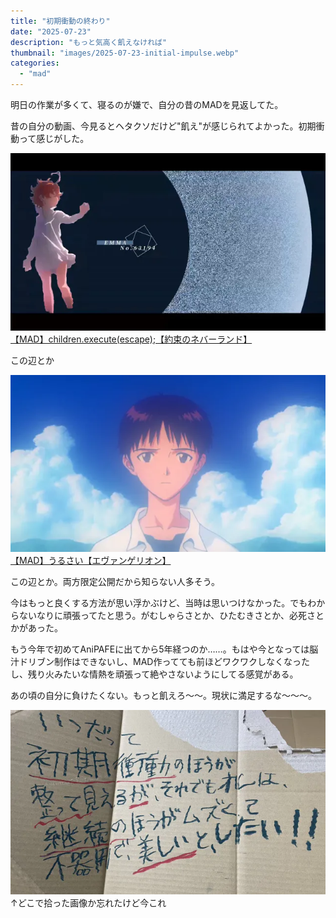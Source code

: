 ```yaml
---
title: "初期衝動の終わり"
date: "2025-07-23"
description: "もっと気高く飢えなければ"
thumbnail: "images/2025-07-23-initial-impulse.webp"
categories: 
  - "mad"
---
```


明日の作業が多くて、寝るのが嫌で、自分の昔のMADを見返してた。

昔の自分の動画、今見るとヘタクソだけど"飢え"が感じられてよかった。初期衝動って感じがした。

<!--more-->

![](../../images/2025-07-23-neverland.webp)
[【MAD】children.execute(escape);【約束のネバーランド】](https://youtu.be/LDRsr9RbVyQ?si=9jikVFMgJJgUZM0C)

この辺とか

![](../../images/2025-07-23-urusai.webp)
[【MAD】うるさい【エヴァンゲリオン】](https://youtu.be/qEP7-NBP8YE?si=qzQdW0AmFpkeNiqJ)

この辺とか。両方限定公開だから知らない人多そう。

今はもっと良くする方法が思い浮かぶけど、当時は思いつけなかった。でもわからないなりに頑張ってたと思う。がむしゃらさとか、ひたむきさとか、必死さとかがあった。

もう今年で初めてAniPAFEに出てから5年経つのか……。もはや今となっては脳汁ドリブン制作はできないし、MAD作ってても前ほどワクワクしなくなったし、残り火みたいな情熱を頑張って絶やさないようにしてる感覚がある。

あの頃の自分に負けたくない。もっと飢えろ〜〜。現状に満足するな〜〜〜。

![](../../images/2025-07-23-initial-impulse.webp)
↑どこで拾った画像か忘れたけど今これ
